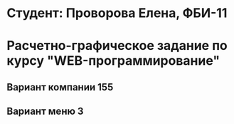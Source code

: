 # Студент: Проворова Елена, ФБИ-11

# Расчетно-графическое задание по курсу "WEB-программирование"

## Вариант компании 155

## Вариант меню 3
